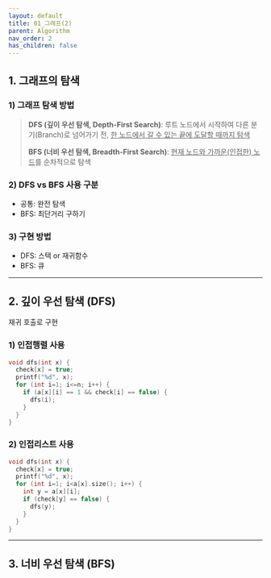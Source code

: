 ```yaml
---
layout: default
title: 01_그래프(2)
parent: Algorithm
nav_order: 2
has_children: false
---
```


## 1. 그래프의 탐색  

### 1) 그래프 탐색 방법  

> **DFS (깊이 우선 탐색, Depth-First Search)**: 루트 노드에서 시작하여 다른 분기(Branch)로 넘어가기 전, <u>한 노드에서 갈 수 있는 끝에 도달할 때까지 탐색</u>
>
> **BFS (너비 우선 탐색, Breadth-First Search)**: <u>현재 노드와 가까운(인접한) 노드</u>를 순차적으로 탐색


### 2) DFS vs BFS 사용 구분  
- 공통: 완전 탐색  
- BFS: 최단거리 구하기  


### 3) 구현 방법  
- DFS: 스택 or 재귀함수  
- BFS: 큐  

<hr/>

## 2. 깊이 우선 탐색 (DFS)  
재귀 호출로 구현

### 1) 인접행렬 사용  

```c++
void dfs(int x) {
  check[x] = true;
  printf("%d", x);
  for (int i=1; i<=n; i++) {
    if (a[x][i] == 1 && check[i] == false) {
      dfs(i);
    }
  }
}
```

### 2) 인접리스트 사용

```c++
void dfs(int x) {
  check[x] = true;
  printf("%d", x);
  for (int i=1; i<a[x].size(); i++) {
    int y = a[x][i];
    if (check[y] == false) {
      dfs(y);
    }
  }
}
```

<hr/>

## 3. 너비 우선 탐색 (BFS)  



